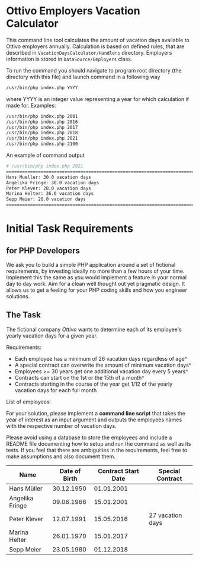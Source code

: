 # Ottivo Employers Vacation Calculator

This command line tool calculates the amount of vacation days available to Ottivo employers annually. Calculation is based on defined rules, that are described in `VacationDaysCalculator/Handlers` directory. Employers information is stored in `DataSource/Employers` class.

To run the command you should navigate to program root directory (the directory with this file) and launch command in a following way

```bash
/usr/bin/php index.php YYYY
```

where YYYY is an integer value representing a year for which calculation if made for. Examples:

```bash
/usr/bin/php index.php 2001
/usr/bin/php index.php 2016
/usr/bin/php index.php 2017
/usr/bin/php index.php 2018
/usr/bin/php index.php 2021
/usr/bin/php index.php 2100
```

An example of command output

```bash
# /usr/bin/php index.php 2021
================================================================================
Hans Mueller: 30.0 vacation days
Angelika Fringe: 30.0 vacation days
Peter Klever: 28.0 vacation days
Marina Helter: 26.0 vacation days
Sepp Meier: 26.0 vacation days
================================================================================
```


# Initial Task Requirements

## for PHP Developers

We ask you to build a simple PHP application around a set of fictional requirements, by investing
ideally no more than a few hours of your time. Implement this the same as you would implement a
feature in your normal day to day work. Aim for a clean well thought out yet pragmatic design. It
allows us to get a feeling for your PHP coding skills and how you engineer solutions.

## The Task

The fictional company _Ottivo_ wants to determine each of its employee's yearly vacation days for a
given year.

Requirements:

- Each employee has a minimum of 26 vacation days regardless of age^
- A special contract can overwrite the amount of minimum vacation days^
- Employees >= 30 years get one additional vacation day every 5 years^
- Contracts can start on the 1st or the 15th of a month^
- Contracts starting in the course of the year get 1/12 of the yearly vacation days for each full
    month

List of employees:

For your solution, please implement a **command line script** that takes the year of interest as an
input argument and outputs the employees names with the respective number of vacation days.

Please avoid using a database to store the employees and include a README file documenting
how to setup and run the command as well as its tests. If you feel that there are ambiguities in the
requirements, feel free to make assumptions and also document them.

Name | Date of Birth | Contract Start Date | Special Contract
------------ | ------------- | ------------- | -------------
Hans Müller | 30.12.1950 | 01.01.2001 |
Angelika Fringe | 09.06.1966 | 15.01.2001 |
Peter Klever | 12.07.1991 | 15.05.2016 | 27 vacation days
Marina Helter | 26.01.1970 | 15.01.2017 |
Sepp Meier | 23.05.1980 | 01.12.2018 |
